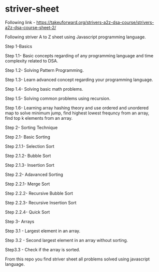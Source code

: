 # striver-sheet
Following link - https://takeuforward.org/strivers-a2z-dsa-course/strivers-a2z-dsa-course-sheet-2/

Following striver A to Z sheet using Javascript programming language.

Step 1-Basics

Step 1.1- Basic concepts regarding of any programming language and time complexity related to DSA.

Step 1.2- Solving Pattern Programming.

Step 1.3- Learn advanced concept regarding your programming language.

Step 1.4- Solving basic math problems.

Step 1.5- Solving common problems using recursion.

Step 1.6- Learning array hashing theory and use ordered and unordered map to solve minimum jump, find highest lowest frequncy from an array, find top k elements from an array.

Step 2- Sorting Technique

Step 2.1- Basic Sorting

Step 2.1.1- Selection Sort

Step 2.1.2- Bubble Sort

Step 2.1.3- Insertion Sort

Step 2.2- Adavanced Sorting

Step 2.2.1- Merge Sort

Step 2.2.2- Recursive Bubble Sort

Step 2.2.3- Recursive Insertion Sort

Step 2.2.4- Quick Sort

Step 3- Arrays

Step 3.1 - Largest element in an array.

Step 3.2 - Second largest element in an array without sorting.

Step3.3 - Check if the array is sorted.

From this repo you find striver sheet all problems solved using javascript language.
